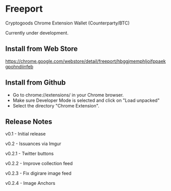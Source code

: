 # Freeport
Cryptogoods Chrome Extension Wallet (Counterparty/BTC)

Currently under development.

## Install from Web Store

https://chrome.google.com/webstore/detail/freeport/hbggjmemphljoifppaekgpohndiinfeb

## Install from Github

- Go to chrome://extensions/ in your Chrome browser. 
- Make sure Developer Mode is selected and click on "Load unpacked" 
- Select the directory "Chrome Extension".

## Release Notes

v0.1 - Initial release

v0.2 - Issuances via Imgur

v0.2.1 - Twitter buttons

v0.2.2 - Improve collection feed

v0.2.3 - Fix digirare image feed

v0.2.4 - Image Anchors
